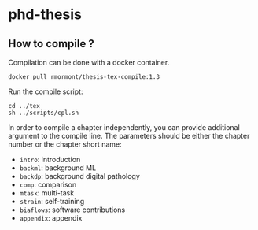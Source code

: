 # phd-thesis


## How to compile ?

Compilation can be done with a docker container.

```
docker pull rmormont/thesis-tex-compile:1.3
```

Run the compile script:

```
cd ../tex
sh ../scripts/cpl.sh
```

In order to compile a chapter independently, you can provide additional argument to the compile line.
The parameters should be either the chapter number or the chapter short name:

- `intro`: introduction
- `backml`: background ML
- `backdp`: background digital pathology
- `comp`: comparison 
- `mtask`: multi-task
- `strain`: self-training
- `biaflows`: software contributions
- `appendix`: appendix

